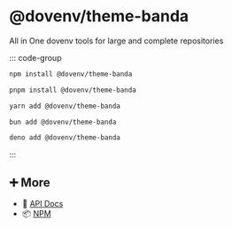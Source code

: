 # @dovenv/theme-banda

All in One dovenv tools for large and complete repositories

::: code-group

```bash [npm]
npm install @dovenv/theme-banda
```

```bash [pnpm]
pnpm install @dovenv/theme-banda
```

```bash [yarn]
yarn add @dovenv/theme-banda
```

```bash [bun]
bun add @dovenv/theme-banda
```

```bash [deno]
deno add @dovenv/theme-banda
```

:::

## ➕ More

- 📖 [API Docs](api.md)
- 📦 [NPM](https://www.npmjs.com/package/@dovenv/theme-banda)
